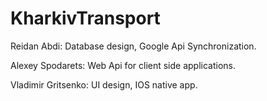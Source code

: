 KharkivTransport
================
<p>
Reidan Abdi: Database design, Google Api Synchronization.
</p>
<p>Alexey Spodarets: Web Api for client side applications.</p>
<p>Vladimir Gritsenko: UI design, IOS native app.</p>
